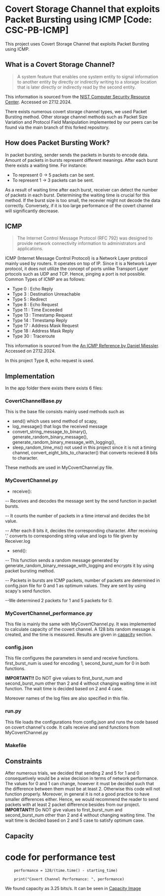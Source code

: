 # Covert Storage Channel that exploits Packet Bursting using ICMP [Code: CSC-PB-ICMP]

This project uses Covert Storage Channel that exploits Packet Bursting using ICMP.

## What is a Covert Storage Channel?  

>A system feature that enables one system entity to signal information to another entity by directly or indirectly writing to a storage location that is later directly or indirectly read by the second entity.
>
This information is sourced from the [NIST Computer Security Resource Center](https://csrc.nist.gov/glossary/term/covert_storage_channel#:~:text=Definitions%3A,read%20by%20the%20second%20entity.). Accessed on 27.12.2024.

There exists numerous covert storage channel types, we used Packet Bursting method. Other storage channel methods such as Packet Size Variation and Protocol Field Manipulation implemented by our peers can be found via the main branch of this forked repository.  

## How does Packet Bursting Work? 

In packet bursting, sender sends the packets in bursts to encode data. Amount of packets in bursts represent different meanings. After each burst there exists a waiting time. For instance: 
- To represent 0 -> 5 packets can be sent.
- To represent 1 -> 3 packets can be sent. 

As a result of waiting time after each burst, receiver can detect the number of packets in each burst. 
Determining the waiting time is crucial for this method. If the burst size is too small, the recevier might not decode the data correctly. Conversely, if it is too large performance of the covert channel will significantly decrease.

## ICMP 
>The Internet Control Message Protocol (RFC 792) was designed to provide network connectivity information to administrators and applications.
>
ICMP (Internet Message Control Protocol) is a Network Layer protocol mainly used by routers. It operates on top of IP. Since it is a Network Layer protocol, it does not utilize the concept of ports unlike Transport Layer prtocols such as UDP and TCP. Hence, pinging a port is not possible. Common Types of ICMP are as follows:
- Type  0 : Echo Reply
- Type  3 : Destination Unreachable
- Type  5 : Redirect
- Type  8 : Echo Request
- Type 11 : Time Exceeded
- Type 13 : Timestamp Request
- Type 14 : Timestamp Reply
- Type 17 : Address Mask Request
- Type 18 : Address Mask Reply
- Type 30 : Traceroute

This information is sourced from the [An ICMP Reference by Daniel Miessler](https://danielmiessler.com/study/icmp). Accessed on 27.12.2024.

In this project Type 8, echo request is used. 

## Implementation 
In the app folder there exists there exists 6 files: 

### CovertChannelBase.py
This is the base file consists mainly used methods such as 
- send() which uses send method of scapy, 
- log_message() that logs the received message
- convert_string_message_to_binary(), generate_random_binary_message(), generate_random_binary_message_with_logging(),
- sleep_random_time_ms() not used in this project since it is not a timing channel, convert_eight_bits_to_character() that converts recieved 8 bits to character.

These methods are used in MyCovertChannel.py file.

### MyCovertChannel.py
- receive(): 

-- Receives and decodes the message sent by the send function in packet bursts.

-- It counts the number of packets in a time interval and decides the bit value.

-- After each 8 bits it, decides the corresponding character. After receiving '.' converts to corresponding string value and logs to file given by Receiver.log

- send():  

-- This function sends a random message generated by generate_random_binary_message_with_logging and encrypts it by using packet bursting method. 

-- Packets in bursts are ICMP packets, number of packets are determined in config.json file for 0 and 1 as optimum values. They are sent by using scapy's send function.

--We determined 2 packets for 1 and 5 packets for 0. 
### MyCovertChannel_performance.py
This file is mainly the same with MyCovertChannel.py. It was implemented to calculate capacity of the covert channel. A 128 bits random message is created, and the time is measured. Results are given in [capacity](#capacity) section. 
### config.json
This file configures the parameters in send and receive functions. 
first_burst_num is used for encoding 1, second_burst_num for 0 in both functions.

**IMPORTANT!!** Do NOT give values to first_burst_num and second_burst_num other than 2 and 4 without changing waiting time in init function. The wait time is decided based on 2 and 4 case. 

Moreover names of the log files are also specified in this file.
### run.py
This file loads the configurations from config.json and runs the code based on covert channel's code. It calls receive and send functions from MyCovertChannel.py
### Makefile

## Constraints
After numerous trials, we decided that sending 2 and 5 for 1 and 0 consequetively would be a wise decision in terms of network performance. The values for 0 and 1 can change, however it must be decided such that the difference between them must be at least 2. Otherwise this code will not function properly. Moreover, in general it is not a good practice to have smaller differences either. Hence, we would recommend the reader to send packets with at least 2 packet difference besides from our project. 
**IMPORTANT!!** Do NOT give values to first_burst_num and second_burst_num other than 2 and 4 without changing waiting time. The wait time is decided based on 2 and 5 case to satisfy optimum case. 
## Capacity
# code for performance test
        
        performance = 128/(time.time() - starting_time)
        
        print("Covert Channel Performance: ", performance)

We found capacity as 3.25 bits/s.
It can be seen in [Capacity Image](../capacity.png)
